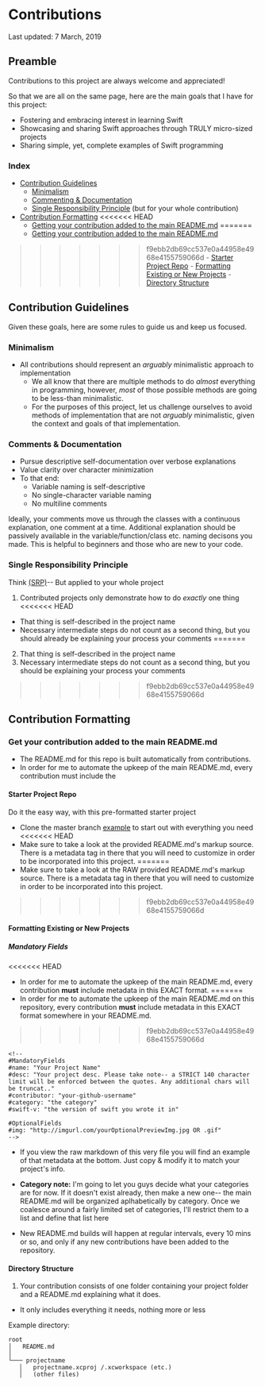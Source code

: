# Contributions
Last updated: 7 March, 2019

## Preamble
Contributions to this project are always welcome and appreciated!

So that we are all on the same page, here are the main goals that I have for this project:

- Fostering and embracing interest in learning Swift
- Showcasing and sharing Swift approaches through TRULY micro-sized projects
- Sharing simple, yet, complete examples of Swift programming

### Index
- [Contribution Guidelines](#contribution-guidelines)
	- [Minimalism](#minimalism)
	- [Commenting & Documentation](#comments-&-documentation)
	- [Single Responsibility Principle](#single-responsibility-principle) (but for your whole contribution)
- [Contribution Formatting](#contribution-formatting)
<<<<<<< HEAD
	- [Getting your contribution added to the main README.md]()
=======
	- [Getting your contribution added to the main README.md](#get-your-contribution-added-to-the-main-readme.md)
>>>>>>> f9ebb2db69cc537e0a44958e4968e4155759066d
	- [Starter Project Repo](#starter-project-repo)
	- [Formatting Existing or New Projects](#formatting-existing-or-new-projects)
	- [Directory Structure](#directory-structure)

## Contribution Guidelines

Given these goals, here are some rules to guide us and keep us focused.

### Minimalism
- All contributions should represent an *arguably* minimalistic approach to implementation
	- We all know that there are multiple methods to do *almost* everything in programming, however, *most* of those possible methods are going to be less-than minimalistic.
	- For the purposes of this project, let us challenge ourselves to avoid methods of implementation that are not *arguably* minimalistic, given the context and goals of that implementation.

### Comments & Documentation
- Pursue descriptive self-documentation over verbose explanations
- Value clarity over character minimization
- To that end:
	- Variable naming is self-descriptive
	- No single-character variable naming
	- No multiline comments

Ideally, your comments move us through the classes with a continuous explanation, one comment at a time. Additional explanation should be passively available in the variable/function/class etc. naming decisons you made. This is helpful to beginners and those who are new to your code.

### Single Responsibility Principle 
Think [(SRP)](https://en.wikipedia.org/wiki/Single_responsibility_principle)-- But applied to your whole project

1. Contributed projects only demonstrate how to do *exactly* one thing
<<<<<<< HEAD
- That thing is self-described in the project name
- Necessary intermediate steps do not count as a second thing, but you should already be explaining your process your comments
=======
2. That thing is self-described in the project name
3. Necessary intermediate steps do not count as a second thing, but you should be explaining your process your comments
>>>>>>> f9ebb2db69cc537e0a44958e4968e4155759066d

## Contribution Formatting

### Get your contribution added to the main README.md
- The README.md for this repo is built automatically from contributions.
- In order for me to automate the upkeep of the main README.md, every contribution must include the 

#### Starter Project Repo
Do it the easy way, with this pre-formatted starter project

- Clone the master branch [example]() to start out with everything you need
<<<<<<< HEAD
- Make sure to take a look at the provided README.md's markup source. There is a metadata tag in there that you will need to customize in order to be incorporated into this project.
=======
- Make sure to take a look at the RAW provided README.md's markup source. There is a metadata tag in there that you will need to customize in order to be incorporated into this project.
>>>>>>> f9ebb2db69cc537e0a44958e4968e4155759066d


#### Formatting Existing or New Projects

##### Mandatory Fields
<<<<<<< HEAD
- In order for me to automate the upkeep of the main README.md, every contribution **must** include metadata in this EXACT format.
=======
- In order for me to automate the upkeep of the main README.md on this repository, every contribution **must** include metadata in this EXACT format somewhere in your README.md.
>>>>>>> f9ebb2db69cc537e0a44958e4968e4155759066d

```
<!--
#MandatoryFields
#name: "Your Project Name"
#desc: "Your project desc. Please take note-- a STRICT 140 character limit will be enforced between the quotes. Any additional chars will be truncat.."
#contributor: "your-github-username"
#category: "the category"
#swift-v: "the version of swift you wrote it in"

#OptionalFields
#img: "http://imgurl.com/yourOptionalPreviewImg.jpg OR .gif"
-->
```
- If you view the raw markdown of this very file you will find an example of that metadata at the bottom. Just copy & modify it to match your project's info.


- **Category note:** I'm going to let you guys decide what your categories are for now. If it doesn't exist already, then make a new one-- the main README.md will be organized aplhabetically by category. Once we coalesce around a fairly limited set of categories, I'll restrict them to a list and define that list here 



- New README.md builds will happen at regular intervals, every 10 mins or so, and only if any new contributions have been added to the repository.

#### Directory Structure
1. Your contribution consists of one folder containing your project folder and a README.md explaining what it does.
- It only includes everything it needs, nothing more or less

Example directory:

```
root
│   README.md   
│
└─── projectname
   │   projectname.xcproj /.xcworkspace (etc.)
   │   (other files)
``` 

<!--
oh hey, what's up. you came here for an operating example. 
there it is below in the next comment block
               || || || || ||
               \/ \/ \/ \/ \/ 
-->


<!--
#MandatoryFields
#name: "Your Project Name"
#desc: "Your project desc. Please take note-- a STRICT 140 character limit will be enforced between the quotes. Any additional chars will be truncat.."
#contributor: "your-github-username"
#category: "the category"
#swift-v: "the version of swift you wrote it in"

#OptionalFields
#img: "http://imgurl.com/yourOptionalPreviewImg.jpg OR .gif"
-->
